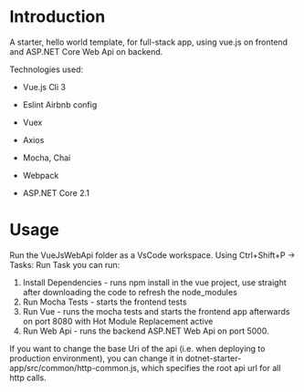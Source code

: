 # Introduction
A starter, hello world template, for full-stack app, using vue.js on frontend and ASP.NET Core Web Api on backend. 

Technologies used:
* Vue.js Cli 3
* Eslint Airbnb config
* Vuex
* Axios
* Mocha, Chai
* Webpack

* ASP.NET Core 2.1

# Usage
Run the VueJsWebApi folder as a VsCode workspace. Using Ctrl+Shift+P -> Tasks: Run Task you can run:
1) Install Dependencies - runs npm install in the vue project, use straight after downloading the code to refresh the node_modules
2) Run Mocha Tests - starts the frontend tests
3) Run Vue - runs the mocha tests and starts the frontend app afterwards on port 8080 with Hot Module Replacement active
4) Run Web Api - runs the backend ASP.NET Web Api on port 5000.


If you want to change the base Uri of the api (i.e. when deploying to production environment), you can change it in dotnet-starter-app/src/common/http-common.js, which specifies the root api url for all http calls.